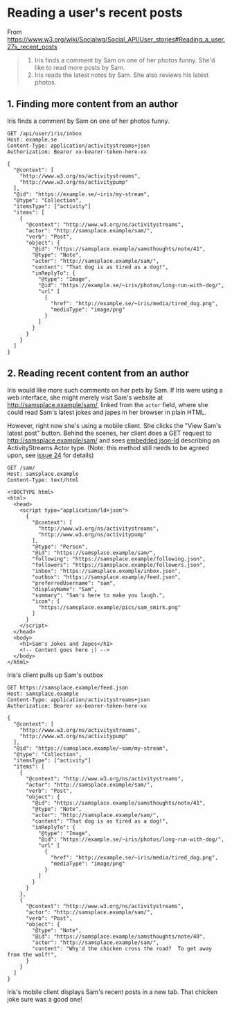 # Reading a user's recent posts

From https://www.w3.org/wiki/Socialwg/Social_API/User_stories#Reading_a_user.27s_recent_posts

> 1. Iris finds a comment by Sam on one of her photos funny. She'd like to read more posts by Sam.
> 2. Iris reads the latest notes by Sam. She also reviews his latest photos.

## 1. Finding more content from an author

Iris finds a comment by Sam on one of her photos funny.

```
GET /api/user/iris/inbox
Host: example.se
Content-Type: application/activitystreams+json
Authorization: Bearer xx-bearer-token-here-xx

{
  "@context": [
    "http://www.w3.org/ns/activitystreams",
    "http://www.w3.org/ns/activitypump"
  ],
  "@id": "https://example.se/~iris/my-stream",
  "@type": "Collection",
  "itemsType": ["activity"]
  "items": [
    {
      "@context": "http://www.w3.org/ns/activitystreams",
      "actor": "http://samsplace.example/sam/",
      "verb": "Post",      
      "object": {
        "@id": "https://samsplace.example/samsthoughts/note/41",
        "@type": "Note",
        "actor": "http://samsplace.example/sam/",
        "content": "That dog is as tired as a dog!",
        "inReplyTo": {
          "@type": "Image",
          "@id": "https://example.se/~iris/photos/long-run-with-dog/",
          "url" [
            {
              "href": "http://example.se/~iris/media/tired_dog.png",
              "mediaType": "image/png"
            }
          ]
        }
      }
    }
  ]
}
```

## 2. Reading recent content from an author

Iris would like more such comments on her pets by Sam.  If Iris were
using a web interface, she might merely visit Sam's website at
http://samsplace.example/sam/, linked from the `actor` field, where she
could read Sam's latest jokes and japes in her browser in plain HTML.

However, right now she's using a mobile client.  She clicks the "View
Sam's latest post" button.  Behind the scenes, her client does a GET
request to http://samsplace.example/sam/ and sees
[embedded json-ld](http://www.w3.org/TR/json-ld/#embedding-json-ld-in-html-documents)
describing an ActivityStreams Actor type.  (Note: this method still
needs to be agreed upon, see
[issue 24](https://github.com/w3c-social/activitypump/issues/24)
for details)


```
GET /sam/
Host: samsplace.example
Content-Type: text/html

<!DOCTYPE html>
<html>
  <head>
    <script type="application/ld+json">
      {
        "@context": [
          "http://www.w3.org/ns/activitystreams",
          "http://www.w3.org/ns/activitypump"
        ],
        "@type": "Person",
        "@id": "https://samsplace.example/sam/",
        "following": "https://samsplace.example/following.json",
        "followers": "https://samsplace.example/followers.json",
        "inbox": "https://samsplace.example/inbox.json",
        "outbox": "https://samsplace.example/feed.json",
        "preferredUsername": "sam",
        "displayName": "Sam",
        "summary": "Sam's here to make you laugh.",
        "icon": [
          "https://samsplace.example/pics/sam_smirk.png"
        ]
      }
    </script>
  </head>
  <body>
    <h1>Sam's Jokes and Japes</h1>
    <!-- Content goes here ;) -->
  </body>
</html>
```

Iris's client pulls up Sam's outbox

```
GET https://samsplace.example/feed.json
Host: samsplace.example
Content-Type: application/activitystreams+json
Authorization: Bearer xx-bearer-token-here-xx

{
  "@context": [
    "http://www.w3.org/ns/activitystreams",
    "http://www.w3.org/ns/activitypump"
  ],
  "@id": "https://samsplace.example/~sam/my-stream",
  "@type": "Collection",
  "itemsType": ["activity"]
  "items": [
    {
      "@context": "http://www.w3.org/ns/activitystreams",
      "actor": "http://samsplace.example/sam/",
      "verb": "Post",      
      "object": {
        "@id": "https://samsplace.example/samsthoughts/note/41",
        "@type": "Note",
        "actor": "http://samsplace.example/sam/",
        "content": "That dog is as tired as a dog!",
        "inReplyTo": {
          "@type": "Image",
          "@id": "https://example.se/~iris/photos/long-run-with-dog/",
          "url" [
            {
              "href": "http://example.se/~iris/media/tired_dog.png",
              "mediaType": "image/png"
            }
          ]
        }
      }
    },
    {
      "@context": "http://www.w3.org/ns/activitystreams",
      "actor": "http://samsplace.example/sam/",
      "verb": "Post",      
      "object": {
        "@type": "Note",
        "@id": "https://samsplace.example/samsthoughts/note/40",
        "actor": "http://samsplace.example/sam/",
        "content": "Why'd the chicken cross the road?  To get away from the wolf!",
      }
    }
  ]
}
```

Iris's mobile client displays Sam's recent posts in a new tab.  That
chicken joke sure was a good one!
